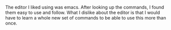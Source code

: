 The editor I liked using was emacs. After looking up the commands, I found them easy to use and follow. What I dislike about the editor is that I would have to learn a whole new set of commands to be able to use this more than once.